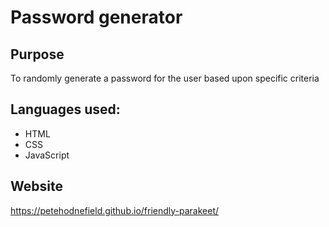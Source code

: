 # Password generator

## Purpose

To randomly generate a password for the user based upon specific criteria

## Languages used:

- HTML
- CSS
- JavaScript

## Website

https://petehodnefield.github.io/friendly-parakeet/

